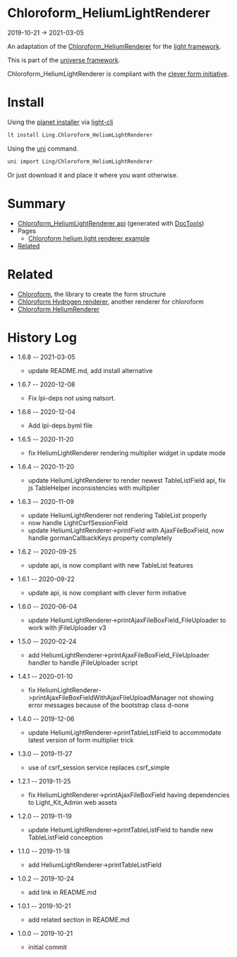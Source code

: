 Chloroform_HeliumLightRenderer
===========
2019-10-21 -> 2021-03-05



An adaptation of the [Chloroform_HeliumRenderer](https://github.com/lingtalfi/Chloroform_HeliumRenderer) for the [light framework](https://github.com/lingtalfi/Light).


This is part of the [universe framework](https://github.com/karayabin/universe-snapshot).



Chloroform_HeliumLightRenderer is compliant with the [clever form initiative](https://github.com/lingtalfi/TheBar/blob/master/discussions/clever-form-initiative.md).


Install
==========
Using the [planet installer](https://github.com/lingtalfi/Light_PlanetInstaller) via [light-cli](https://github.com/lingtalfi/Light_Cli)
```bash
lt install Ling.Chloroform_HeliumLightRenderer
```

Using the [uni](https://github.com/lingtalfi/universe-naive-importer) command.
```bash
uni import Ling/Chloroform_HeliumLightRenderer
```

Or just download it and place it where you want otherwise.






Summary
===========
- [Chloroform_HeliumLightRenderer api](https://github.com/lingtalfi/Chloroform_HeliumLightRenderer/blob/master/doc/api/Ling/Chloroform_HeliumLightRenderer.md) (generated with [DocTools](https://github.com/lingtalfi/DocTools))
- Pages
    - [Chloroform helium light renderer example](https://github.com/lingtalfi/Chloroform_HeliumLightRenderer/blob/master/doc/pages/chloroform-helium-light-renderer-example.md)
- [Related](#related)









Related
=========

- [Chloroform](https://github.com/lingtalfi/Chloroform), the library to create the form structure
- [Chloroform Hydrogen renderer](https://github.com/lingtalfi/Chloroform_HydrogenRenderer), another renderer for chloroform
- [Chloroform HeliumRenderer](https://github.com/lingtalfi/Chloroform_HeliumRenderer/)



History Log
=============

- 1.6.8 -- 2021-03-05

    - update README.md, add install alternative

- 1.6.7 -- 2020-12-08

    - Fix lpi-deps not using natsort.

- 1.6.6 -- 2020-12-04

    - Add lpi-deps.byml file

- 1.6.5 -- 2020-11-20

    - fix HeliumLightRenderer rendering multiplier widget in update mode
    
- 1.6.4 -- 2020-11-20

    - update HeliumLightRenderer to render newest TableListField api, fix js TableHelper inconsistencies with multiplier
    
- 1.6.3 -- 2020-11-09

    - update HeliumLightRenderer not rendering TableList properly
    - now handle LightCsrfSessionField
    - update HeliumLightRenderer->printField with AjaxFileBoxField, now handle gormanCallbackKeys property completely
    
- 1.6.2 -- 2020-09-25

    - update api, is now compliant with new TableList features
    
- 1.6.1 -- 2020-09-22

    - update api, is now compliant with clever form initiative 
    
- 1.6.0 -- 2020-06-04

    - update HeliumLightRenderer->printAjaxFileBoxField_FileUploader to work with jFileUploader v3 
    
- 1.5.0 -- 2020-02-24

    - add HeliumLightRenderer->printAjaxFileBoxField_FileUploader handler to handle jFileUploader script 
    
- 1.4.1 -- 2020-01-10

    - fix HeliumLightRenderer->printAjaxFileBoxFieldWithAjaxFileUploadManager not showing error messages because of the bootstrap class d-none 
    
- 1.4.0 -- 2019-12-06

    - update HeliumLightRenderer->printTableListField to accommodate latest version of form multiplier trick
    
- 1.3.0 -- 2019-11-27

    - use of csrf_session service replaces csrf_simple
    
- 1.2.1 -- 2019-11-25

    - fix HeliumLightRenderer->printAjaxFileBoxField having dependencies to Light_Kit_Admin web assets
    
- 1.2.0 -- 2019-11-19

    - update HeliumLightRenderer->printTableListField to handle new TableListField conception
    
- 1.1.0 -- 2019-11-18

    - add HeliumLightRenderer->printTableListField
    
- 1.0.2 -- 2019-10-24

    - add link in README.md
    
- 1.0.1 -- 2019-10-21

    - add related section in README.md
    
- 1.0.0 -- 2019-10-21

    - initial commit